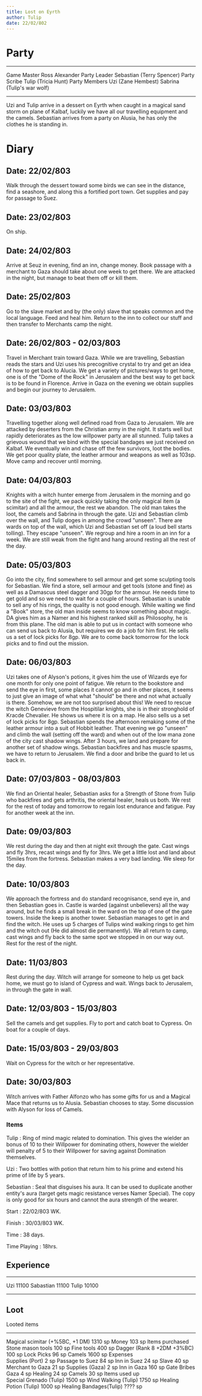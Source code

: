 ```yaml
---
title: Lost on Eyrth
author: Tulip
date: 22/02/802
---
```


# Party

  --------------- -----------------------------
  Game Master     Ross Alexander
  Party Leader    Sebastian (Terry Spencer)
  Party Scribe    Tulip (Tricia Hunt)
  Party Members   Uzi (Zane Hembest)
                  Sabrina (Tulip\'s war wolf)
  --------------- -----------------------------

Uzi and Tulip arrive in a dessert on Eyrth when caught in a magical sand
storm on plane of Kalbaf, luckily we have all our travelling equipment
and the camels. Sebastian arrives from a party on Alusia, he has only
the clothes he is standing in.

# Diary

## Date: 22/02/803

Walk through the dessert toward some birds we can see in the distance,
find a seashore, and along this a fortified port town. Get supplies and
pay for passage to Suez.

## Date: 23/02/803

On ship.

## Date: 24/02/803

Arrive at Seuz in evening, find an inn, change money. Book passage with
a merchant to Gaza should take about one week to get there. We are
attacked in the night, but manage to beat them off or kill them.

## Date: 25/02/803

Go to the slave market and by (the only) slave that speaks common and
the local language. Feed and heal him. Return to the inn to collect our
stuff and then transfer to Merchants camp the night.

## Date: 26/02/803 - 02/03/803

Travel in Merchant train toward Gaza. While we are travelling, Sebastian
reads the stars and Uzi uses his precognitive crystal to try and get an
idea of how to get back to Alucia. We get a variety of pictures/ways to
get home, one is of the "Dome of the Rock" in Jerusalem and the best way
to get back is to be found in Florence. Arrive in Gaza on the evening we
obtain supplies and begin our journey to Jerusalem.

## Date: 03/03/803

Travelling together along well defined road from Gaza to Jerusalem. We
are attacked by deserters from the Christian army in the night. It
starts well but rapidly deteriorates as the low willpower party are all
stunned. Tulip takes a grievous wound that we bind with the special
bandages we just received on Kalbaf. We eventually win and chase off the
few survivors, loot the bodies. We get poor quality plate, the leather
armour and weapons as well as 103sp. Move camp and recover until
morning.

## Date: 04/03/803

Knights with a witch hunter emerge from Jerusalem in the morning and go
to the site of the fight, we pack quickly taking the only magical item
(a scimitar) and all the armour, the rest we abandon. The old man takes
the loot, the camels and Sabrina in through the gate. Uzi and Sebastian
climb over the wall, and Tulip doges in among the crowd "unseen". There
are wards on top of the wall, which Uzi and Sebastian set off (a loud
bell starts tolling). They escape "unseen". We regroup and hire a room
in an inn for a week. We are still weak from the fight and hang around
resting all the rest of the day.

## Date: 05/03/803

Go into the city, find somewhere to sell armour and get some sculpting
tools for Sebastian. We find a store, sell armour and get tools (stone
and fine) as well as a Damascus steel dagger and 30gp for the armour. He
needs time to get gold and so we need to wait for a couple of hours.
Sebastian is unable to sell any of his rings, the quality is not good
enough. While waiting we find a "Book" store, the old man inside seems
to know something about magic. DA gives him as a Namer and his highest
ranked skill as Philosophy, he is from this plane. The old man is able
to put us in contact with someone who can send us back to Alusia, but
requires we do a job for him first. He sells us a set of lock picks for
8gp. We are to come back tomorrow for the lock picks and to find out the
mission.

## Date: 06/03/803

Uzi takes one of Alyson's potions, it gives him the use of Wizards eye
for one month for only one point of fatigue. We return to the bookstore
and send the eye in first, some places it cannot go and in other places,
it seems to just give an image of what what "should" be there and not
what actually is there. Somehow, we are not too surprised about this! We
need to rescue the witch Genevieve from the Hospitilar knights, she is
in their stronghold of Kracde Chevalier. He shows us where it is on a
map. He also sells us a set of lock picks for 8gp. Sebastian spends the
afternoon remaking some of the leather armour into a suit of Hobbit
leather. That evening we go "unseen" and climb the wall (setting off the
ward) and when out of the low mana zone of the city cast shadow wings.
After 3 hours, we land and prepare for another set of shadow wings.
Sebastian backfires and has muscle spasms, we have to return to
Jerusalem. We find a door and bribe the guard to let us back in.

## Date: 07/03/803 - 08/03/803

We find an Oriental healer, Sebastian asks for a Strength of Stone from
Tulip who backfires and gets arthritis, the oriental healer, heals us
both. We rest for the rest of today and tomorrow to regain lost
endurance and fatigue. Pay for another week at the inn.

## Date: 09/03/803

We rest during the day and then at night exit through the gate. Cast
wings and fly 3hrs, recast wings and fly for 3hrs. We get a little lost
and land about 15miles from the fortress. Sebastian makes a very bad
landing. We sleep for the day.

## Date: 10/03/803

We approach the fortress and do standard recognisance, send eye in, and
then Sebastian goes in. Castle is warded (against unbelievers) all the
way around, but he finds a small break in the ward on the top of one of
the gate towers. Inside the keep is another tower. Sebastian manages to
get in and find the witch. He uses up 5 charges of Tulips wind walking
rings to get him and the witch out (He did almost die permanently). We
all return to camp, cast wings and fly back to the same spot we stopped
in on our way out. Rest for the rest of the night.

## Date: 11/03/803

Rest during the day. Witch will arrange for someone to help us get back
home, we must go to island of Cypress and wait. Wings back to Jerusalem,
in through the gate in wall.

## Date: 12/03/803 - 15/03/803

Sell the camels and get supplies. Fly to port and catch boat to Cypress.
On boat for a couple of days.

## Date: 15/03/803 - 29/03/803

Wait on Cypress for the witch or her representative.

## Date: 30/03/803

Witch arrives with Father Alfonzo who has some gifts for us and a
Magical Mace that returns us to Alusia. Sebastian chooses to stay. Some
discussion with Alyson for loss of Camels.

### Items

Tulip
:   Ring of mind magic related to domination. This gives the wielder an
    bonus of 10 to their Willpower for dominating others, however the
    wielder will penalty of 5 to their Willpower for saving against
    Domination themselves.

Uzi
:   Two bottles with potion that return him to his prime and extend his
    prime of life by 5 years.

Sebastian
:   Seal that disguises his aura. It can be used to duplicate another
    entity's aura (target gets magic resistance verses Namer Special).
    The copy is only good for six hours and cannot the aura strength of
    the wearer.

Start
:   22/02/803 WK.

Finish
:   30/03/803 WK.

Time
:   38 days.

Time Playing
:   18hrs.

## Experience

  ----------- -------
  Uzi         11100
  Sabastian   11100
  Tulip       10100
  ----------- -------

## Loot

  Looted items                      
  --------------------------------- ---------
  Magical scimitar (+%5BC, +1 DM)   1310 sp
  Money                             103 sp
  Items purchased                   
  Stone mason tools                 100 sp
  Fine tools                        400 sp
  Dagger (Rank 8 +2DM +3%BC)        100 sp
  Lock Picks                        96 sp
  Camels                            1600 sp
  Expenses                          
  Supplies (Port)                   2 sp
  Passage to Suez                   84 sp
  Inn in Suez                       24 sp
  Slave                             40 sp
  Merchant to Gaza                  21 sp
  Supplies (Gaza)                   2 sp
  Inn in Gaza                       160 sp
  Gate Bribes Gaza                  4 sp
  Healing                           24 sp
  Camels                            30 sp
  Items used up                     
  Special Grenado (Tulip)           1500 sp
  Wind Walking (Tulip)              1750 sp
  Healing Potion (Tulip)            1000 sp
  Healing Bandages(Tulip)           ???? sp
